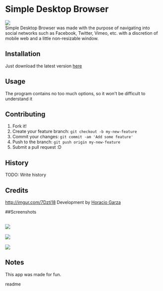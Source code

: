 <snippet>
  
# Simple Desktop Browser

<img src="http://i.imgur.com/7Dzti18.png"><br>
Simple Desktop Browser was made with the purpose of navigating into social networks such as Facebook, Twitter, Vimeo, etc. with a discretion of mobile web and a little non-resizable window.

## Installation

Just download the latest version <a href="https://github.com/horaciogarza/SimpleDesktopBrowser/releases">here</a>

## Usage

The program contains no too much options, so it won't be difficult to understand it<br>



## Contributing


1. Fork it!
2. Create your feature branch: `git checkout -b my-new-feature`
3. Commit your changes: `git commit -am 'Add some feature'`
4. Push to the branch: `git push origin my-new-feature`
5. Submit a pull request :D

## History

TODO: Write history

## Credits
http://imgur.com/7Dzti18
Development by <a href="https://github.com/horaciogarza">Horacio Garza</a>

##Screenshots

<br><img src="http://i.imgur.com/LW7aTTw.png"><br> 
<br><img src="http://i.imgur.com/UladJsB.png"><br>
<br><img src="http://i.imgur.com/JYtIqyD.png"><br>

## Notes

This app was made for fun.


  <tabTrigger>readme</tabTrigger>
</snippet>
